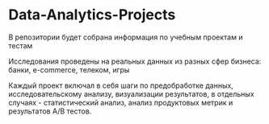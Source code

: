 # Data-Analytics-Projects
В репозитории будет собрана информация по учебным проектам и тестам 

Исследования проведены на реальных данных из разных сфер бизнеса: банки, e-commerce, телеком, игры

Каждый проект включал в себя шаги по предобработке данных, исследовательскому анализу, визуализации результатов, в отдельных случаях - статистический анализ, анализ продуктовых метрик и результатов А/B тестов.

